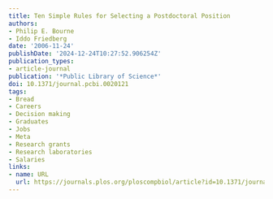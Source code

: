 ```yaml
---
title: Ten Simple Rules for Selecting a Postdoctoral Position
authors:
- Philip E. Bourne
- Iddo Friedberg
date: '2006-11-24'
publishDate: '2024-12-24T10:27:52.906254Z'
publication_types:
- article-journal
publication: '*Public Library of Science*'
doi: 10.1371/journal.pcbi.0020121
tags:
- Bread
- Careers
- Decision making
- Graduates
- Jobs
- Meta
- Research grants
- Research laboratories
- Salaries
links:
- name: URL
  url: https://journals.plos.org/ploscompbiol/article?id=10.1371/journal.pcbi.0020121
---
```

